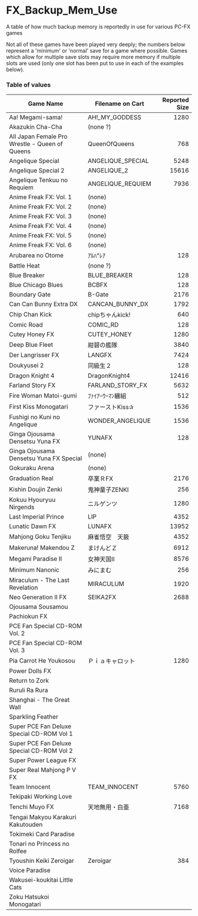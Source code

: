 # FX_Backup_Mem_Use

A table of how much backup memory is reportedly in use for various PC-FX games

Not all of these games have been played very deeply; the numbers below represent a 'minimum'
or 'normal' save for a game where possible.  Games which allow for multiple save slots may
require more memory if multiple slots are used (only one slot has been put to use in each
of the examples below).


### Table of values

| Game Name | Filename on Cart | Reported Size |
|-----------|------------------|--------------:|
| Aa! Megami-sama! | AH!_MY_GODDESS | 1280 |
| Akazukin Cha-Cha | (none ?) |  |
| All Japan Female Pro Wrestle - Queen of Queens | QueenOfQueens | 768 |
| Angelique Special | ANGELIQUE_SPECIAL | 5248 |
| Angelique Special 2 | ANGELIQUE_2 | 15616 |
| Angelique Tenkuu no Requiem | ANGELIQUE_REQUIEM | 7936 |
| Anime Freak FX: Vol. 1 | (none) |  |
| Anime Freak FX: Vol. 2 | (none) |  |
| Anime Freak FX: Vol. 3 | (none) |  |
| Anime Freak FX: Vol. 4 | (none) |  |
| Anime Freak FX: Vol. 5 | (none) |  |
| Anime Freak FX: Vol. 6 | (none) |  |
| Arubarea no Otome | &#65393;&#65433;&#65418;"&#65434;&#65393; | 128 |
| Battle Heat | (none ?) |  |
| Blue Breaker | BLUE_BREAKER | 128 |
| Blue Chicago Blues | BCBFX | 128 |
| Boundary Gate | B-Gate | 2176 |
| Can Can Bunny Extra DX | CANCAN_BUNNY_DX | 1792 |
| Chip Chan Kick | chip&#12385;&#12419;&#12435;kick! | 640 |
| Comic Road | COMIC_RD | 128 |
| Cutey Honey FX | CUTEY_HONEY | 1280 |
| Deep Blue Fleet | &#32058;&#30887;&#12398;&#33382;&#38538; | 3840 |
| Der Langrisser FX | LANGFX | 7424 |
| Doukyusei 2 | &#21516;&#32026;&#29983;&#65298; | 128 |
| Dragon Knight 4 | DragonKnight4 | 12416 |
| Farland Story FX | FARLAND_STORY_FX | 5632 |
| Fire Woman Matoi-gumi | &#65420;&#65383;&#65394;&#65393;&#65392;&#65395;&#65392;&#65423;&#65437;&#32399;&#32068; | 512 |
| First Kiss Monogatari | &#12501;&#12449;&#12540;&#12473;&#12488;Kiss&#10032; | 1536 |
| Fushigi no Kuni no Angelique | WONDER_ANGELIQUE | 1536 |
| Ginga Ojousama Densetsu Yuna FX | YUNAFX | 128 |
| Ginga Ojousama Densetsu Yuna FX Special | (none) |  |
| Gokuraku Arena | (none) |  |
| Graduation Real | &#21330;&#26989;&#65330;FX | 2176 |
| Kishin Doujin Zenki | &#39740;&#31070;&#31461;&#23376;ZENKI | 256 |
| Kokuu Hyouryuu Nirgends | &#12491;&#12523;&#12466;&#12531;&#12484; | 1280 |
| Last Imperial Prince | LIP | 4352 |
| Lunatic Dawn FX | LUNAFX | 13952 |
| Mahjong Goku Tenjiku | &#40635;&#38592;&#24735;&#31354;&#12288;&#22825;&#31842; | 4352 |
| Makeruna! Makendou Z | &#12414;&#12369;&#12435;&#12393;&#65338; | 6912 |
| Megami Paradise II | &#22899;&#31070;&#22825;&#22269;&#8545; | 8576 |
| Minimum Nanonic | &#12415;&#12395;&#12414;&#12416; | 256 |
| Miraculum - The Last Revelation | MIRACULUM | 1920 |
| Neo Generation II FX | SEIKA2FX | 2688 |
| Ojousama Sousamou |  |  |
| Pachiokun FX |  |  |
| PCE Fan Special CD-ROM Vol. 2 |  |  |
| PCE Fan Special CD-ROM Vol. 3 |  |  |
| Pia Carrot He Youkosou | &#65328;&#65353;&#65345;&#12461;&#12515;&#12525;&#12483;&#12488; | 1280 |
| Power Dolls FX |  |  |
| Return to Zork |  |  |
| Ruruli Ra Rura |  |  |
| Shanghai - The Great Wall |  |  |
| Sparkling Feather |  |  |
| Super PCE Fan Deluxe Special CD-ROM Vol 1 |  |  |
| Super PCE Fan Deluxe Special CD-ROM Vol 2 |  |  |
| Super Power League FX |  |  |
| Super Real Mahjong P V FX |  |  |
| Team Innocent | TEAM_INNOCENT | 5760 |
| Tekipaki Working Love |  |  |
| Tenchi Muyo FX | &#22825;&#22320;&#28961;&#29992;&#12539;&#30333;&#20124; | 7168 |
| Tengai Makyou Karakuri Kakutouden |  |  |
| Tokimeki Card Paradise |  |  |
| Tonari no Princess no Rolfee |  |  |
| Tyoushin Keiki Zeroigar | Zeroigar | 384 |
| Voice Paradise |  |  |
| Wakusei-koukitai Little Cats |  |  |
| Zoku Hatsukoi Monogatari |  |  |

